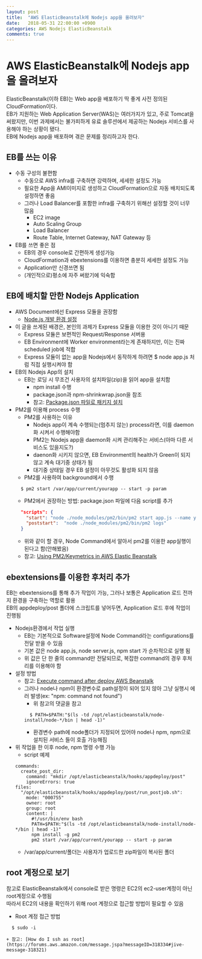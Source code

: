 ```yaml
---
layout: post
title:  "AWS ElasticBeanstalk에 Nodejs app을 올려보자"
date:   2018-05-31 22:00:00 +0900
categories: AWS Nodejs ElasticBeanstalk
comments: true
---
```

# AWS ElasticBeanstalk에 Nodejs app을 올려보자
ElasticBeanstalk(이하 EB)는 Web app을 배포하기 딱 좋게 사전 정의된 CloudFormation이다.  
EB가 지원하는 Web Application Server(WAS)는 여러가지가 있고, 주로 Tomcat을 써왔지만, 이번 과제에서는 불가피하게 유료 솔루션에서 제공하는 Nodejs 서비스를 사용해야 하는 상황이 됐다.  
EB에 Nodejs app을 배포하며 겪은 문제를 정리하고자 한다.

## EB를 쓰는 이유
  * 수동 구성의 불편함
    + 수동으로 AWS infra를 구축하면 강력하며, 세세한 설정도 가능
    + 필요한 App을 AMI이미지로 생성하고 CloudFormation으로 자동 배치되도록 설정하면 좋음
    + 그러나 Load Balancer를 포함한 infra를 구축하기 위해선 설정할 것이 너무 많음
      - EC2 image
      - Auto Scaling Group
      - Load Balancer
      - Route Table, Internet Gateway, NAT Gateway 등
  * EB를 쓰면 좋은 점
    + EB의 경우 console로 간편하게 생성가능
    + CloudFormation과 ebextensions를 이용하면 충분히 세세한 설정도 가능
    + Application만 신경쓰면 됨
    + (개인적으로)평소에 자주 써왔기에 익숙함

## EB에 배치할 만한 Nodejs Application
  * AWS Document에선 Express 모듈을 권장함
    + [Node.js 개발 환경 설정](https://docs.aws.amazon.com/ko_kr/elasticbeanstalk/latest/dg/nodejs-devenv.html)
  * 이 글을 쓰게된 배경은, 본인의 과제가 Express 모듈을 이용한 것이 아니기 때문
    + Express 모듈은 보편적인 Request/Response 서버용
    + EB Environment에 Worker environment라는게 존재하지만, 이는 진짜 scheduled job에 적합
    + Express 모듈이 없는 app을 Nodejs에서 동작하게 하려면 $ node app.js 처럼 직접 실행시켜야 함
  * EB의 Nodejs App의 설치
    + EB는 로딩 시 무조건 사용자의 설치파일(zip)을 읽어 app을 설치함
      - npm install 수행
      - package.json과 npm-shrinkwrap.json을 참조
      - 참고: [Package.json 파일로 패키지 설치](https://docs.aws.amazon.com/ko_kr/elasticbeanstalk/latest/dg/nodejs-platform-packagejson.html)
  * PM2를 이용해 process 수행
    + PM2를 사용하는 이유
      - Nodejs app이 계속 수행되는(멈추지 않는) process라면, 이를 daemon화 시켜서 수행해야함
      - PM2는 Nodejs app을 daemon화 시켜 관리해주는 서비스(아마 다른 서비스도 있을지도?)
      - daenon화 시키지 않으면, EB Environment의 health가 Green이 되지 않고 계속 대기중 상태가 됨
      - 대기중 상태일 경우 EB 설정이 아무것도 활성화 되지 않음
    + PM2를 사용하여 background에서 수행
    ~~~
      $ pm2 start /var/app/current/yourapp -- start -p param
    ~~~
    + PM2에서 권장하는 방법: package.json 파일에 다음 script를 추가
    ~~~ json
      "scripts": {
        "start": "node ./node_modules/pm2/bin/pm2 start app.js --name yourApp",
        "poststart":  "node ./node_modules/pm2/bin/pm2 logs"
      }
    ~~~
      - 위와 같이 할 경우, Node Command에서 알아서 pm2를 이용한 app실행이 된다고 함(안해봤음)
      - 참고: [Using PM2/Keymetrics in AWS Elastic Beanstalk](http://pm2.keymetrics.io/docs/tutorials/use-pm2-with-aws-elastic-beanstalk)

## ebextensions를 이용한 후처리 추가
EB는 ebextensions를 통해 추가 작업이 가능, 그러나 보통은 Application 로드 전까지 환경을 구축하는 역할로 활용  
EB의 appdeploy/post 폴더에 스크립트를 넣어두면, Application 로드 후에 작업이 진행됨
  * Nodejs환경에서 작업 실행
    + EB는 기본적으로 Software설정에 Node Command라는 configurations를 전달 받을 수 있음
    + 기본 값은 node app.js, node server.js, npm start 가 순차적으로 실행 됨
    + 위 값은 단 한 줄의 command만 전달되므로, 복잡한 command의 경우 후처리를 이용해야 함
  * 설정 방법
    + 참고: [Execute command after deploy AWS Beanstalk](https://stackoverflow.com/a/28866602)
    + 그러나 node나 npm이 환경변수로 path설정이 되어 있지 않아 그냥 실행시 에러 발생(ex: "npm: command not found")
      - 위 참고의 댓글을 참고
      ~~~
        $ PATH=$PATH:"$(ls -td /opt/elasticbeanstalk/node-install/node-*/bin | head -1)"
      ~~~
      - 환경변수 path에 node폴더가 지정되어 있어야 node나 npm, npm으로 설치된 서비스 들이 호출 가능해짐
  * 위 작업을 한 이후 node, npm 명령 수행 가능
    + script 예제
    ~~~
    commands:
      create_post_dir:
        command: "mkdir /opt/elasticbeanstalk/hooks/appdeploy/post"
        ignoreErrors: true
    files:
      "/opt/elasticbeanstalk/hooks/appdeploy/post/run_postjob.sh":
        mode: "000755"
        owner: root
        group: root
        content: |
          #!/usr/bin/env bash
          PATH=$PATH:"$(ls -td /opt/elasticbeanstalk/node-install/node-*/bin | head -1)"
          npm install -g pm2
          pm2 start /var/app/current/yourapp -- start -p param
    ~~~
      - /var/app/current/폴더는 사용자가 업로드한 zip파일이 복사된 폴더

## root 계정으로 보기
참고로 ElasticBeanstalk에서 console로 받은 명령은 EC2의 ec2-user계정이 아닌 root계정으로 수행됨  
따라서 EC2의 내용을 확인하기 위해 root 계정으로 접근할 방법이 필요할 수 있음
  * Root 계정 접근 방법
  ~~~
    $ sudo -i
  ~~~
    + 참고: [How do I ssh as root](https://forums.aws.amazon.com/message.jspa?messageID=318334#jive-message-318321)
